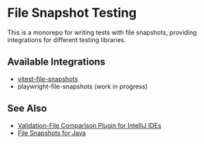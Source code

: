 # File Snapshot Testing

This is a monorepo for writing tests with file snapshots, providing integrations for different testing libraries.

## Available Integrations

- [vitest-file-snapshots](https://github.com/cronn/vitest-file-snapshots/tree/main/packages/vitest-file-snapshots)
- playwright-file-snapshots (work in progress)

## See Also

- [Validation-File Comparison Plugin for IntelliJ IDEs](https://github.com/cronn/validation-files-comparison-intellij-plugin)
- [File Snapshots for Java](https://github.com/cronn/validation-file-assertions)
